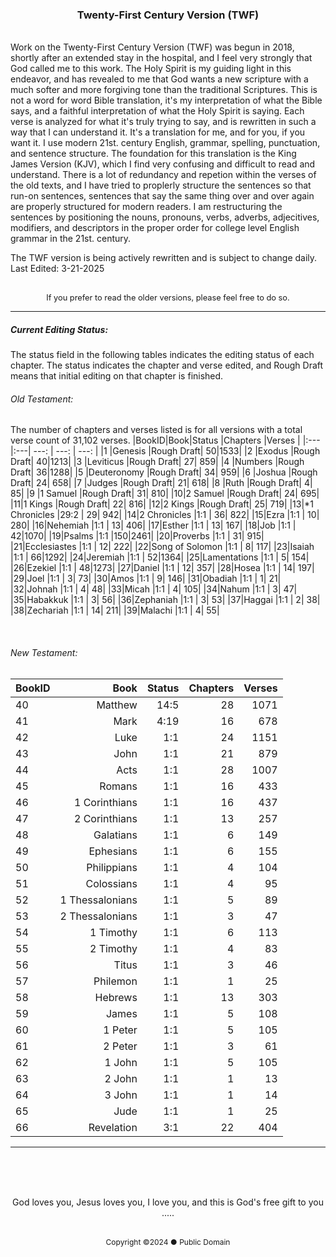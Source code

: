 <h3 style="text-align: center;">Twenty-First Century Version (TWF)</h3>
<br>
Work on the Twenty-First Century Version (TWF) was begun in 2018, shortly after an extended stay in the hospital, and I feel very strongly that God called me to this work. The Holy Spirit is my guiding light in this endeavor, and has revealed to me that God wants a new scripture with a much softer and more forgiving tone than the traditional Scriptures. This is not a word for word Bible translation, it's my interpretation of what the Bible says, and a faithful interpretation of what the Holy Spirit is saying. Each verse is analyzed for what it's truly trying to say, and is rewritten in such a way that I can understand it. It's a translation for me, and for you, if you want it. I use modern 21st. century English, grammar, spelling, punctuation, and sentence structure. The foundation for this translation is the King James Version (KJV), which I find very confusing and difficult to read and understand. There is a lot of redundancy and repetion within the verses of the old texts, and I have tried to proplerly structure the sentences so that run-on sentences, sentences that say the same thing over and over again are properly structured for modern readers. I am restructuring the sentences by positioning the nouns, pronouns, verbs, adverbs, adjecitives, modifiers, and descriptors in the proper order for college level English grammar in the 21st. century.

The TWF version is being actively rewritten and is subject to change daily.
<br>
Last Edited: 3-21-2025
<br><br>
<p style="font-size: .8rem; text-align: center;">If you prefer to read the older versions, please feel free to do so.</>

<br>

---

##### Current Editing Status:
The status field in the following tables indicates the editing status of each chapter. The status indicates the chapter and verse edited, and Rough Draft means that initial editing on that chapter is finished.

###### Old Testament:
The number of chapters and verses listed is for all versions with a total verse count of 31,102 verses.
|BookID|Book|Status |Chapters   |Verses  |
|:---  |:---| ---:  | ---:      | ---:   |
|1 |Genesis         |Rough Draft| 50|1533|
|2 |Exodus          |Rough Draft| 40|1213|
|3 |Leviticus       |Rough Draft| 27| 859|
|4 |Numbers         |Rough Draft| 36|1288|
|5 |Deuteronomy     |Rough Draft| 34| 959|
|6 |Joshua          |Rough Draft| 24| 658|
|7 |Judges          |Rough Draft| 21| 618|
|8 |Ruth            |Rough Draft|  4|  85|
|9 |1 Samuel        |Rough Draft| 31| 810|
|10|2 Samuel        |Rough Draft| 24| 695|
|11|1 Kings         |Rough Draft| 22| 816|
|12|2 Kings         |Rough Draft| 25| 719|
|13|*1 Chronicles   |29:2       | 29| 942|
|14|2 Chronicles    |1:1        | 36| 822|
|15|Ezra            |1:1        | 10| 280|
|16|Nehemiah        |1:1        | 13| 406|
|17|Esther          |1:1        | 13| 167|
|18|Job             |1:1        | 42|1070|
|19|Psalms          |1:1        |150|2461|
|20|Proverbs        |1:1        | 31| 915|
|21|Ecclesiastes    |1:1        | 12| 222|
|22|Song of Solomon |1:1        |  8| 117|
|23|Isaiah          |1:1        | 66|1292|
|24|Jeremiah        |1:1        | 52|1364|
|25|Lamentations    |1:1        |  5| 154|
|26|Ezekiel         |1:1        | 48|1273|
|27|Daniel          |1:1        | 12| 357|
|28|Hosea           |1:1        | 14| 197|
|29|Joel            |1:1        |  3|  73|
|30|Amos            |1:1        |  9| 146|
|31|Obadiah         |1:1        |  1|  21|
|32|Johnah          |1:1        |  4|  48|
|33|Micah           |1:1        |  4| 105|
|34|Nahum           |1:1        |  3|  47|
|35|Habakkuk        |1:1        |  3|  56|
|36|Zephaniah       |1:1        |  3|  53|
|37|Haggai          |1:1        |  2|  38|
|38|Zechariah       |1:1        | 14| 211|
|39|Malachi         |1:1        |  4|  55|

<br>

###### New Testament:
|BookID|Book|Status |Chapters   |Verses  |
|:---  |---:| ---:  | ---:      | ---:   |
|40|Matthew         |14:5       | 28|1071|
|41|Mark            |4:19       | 16| 678|
|42|Luke            |1:1        | 24|1151|
|43|John            |1:1        | 21| 879|
|44|Acts            |1:1        | 28|1007|
|45|Romans          |1:1        | 16| 433|
|46|1 Corinthians   |1:1        | 16| 437|
|47|2 Corinthians   |1:1        | 13| 257|
|48|Galatians       |1:1        |  6| 149|
|49|Ephesians       |1:1        |  6| 155|
|50|Philippians     |1:1        |  4| 104|
|51|Colossians      |1:1        |  4|  95|
|52|1 Thessalonians |1:1        |  5|  89|
|53|2 Thessalonians |1:1        |  3|  47|
|54|1 Timothy       |1:1        |  6| 113|
|55|2 Timothy       |1:1        |  4|  83|
|56|Titus           |1:1        |  3|  46|
|57|Philemon        |1:1        |  1|  25|
|58|Hebrews         |1:1        | 13| 303|
|59|James           |1:1        |  5| 108|
|60|1 Peter         |1:1        |  5| 105|
|61|2 Peter         |1:1        |  3|  61|
|62|1 John          |1:1        |  5| 105|
|63|2 John          |1:1        |  1|  13|
|64|3 John          |1:1        |  1|  14|
|65|Jude            |1:1        |  1|  25|
|66|Revelation      |3:1        | 22| 404|

---

<br><br><br>

<p style="text-align: center;">God loves you, Jesus loves you, I love you, and this is God's free gift to you .....</><br><br>
<p style="font-size: .75rem; text-align: center;">Copyright ©2024 ● Public Domain</p>